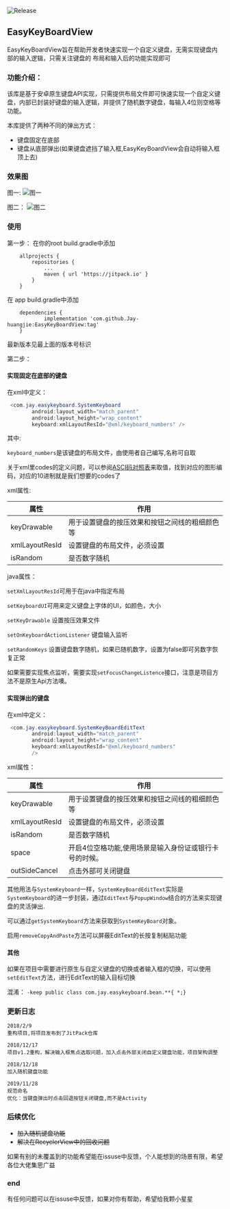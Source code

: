 ![Release](https://jitpack.io/v/Jay-huangjie/EasyKeyBoardView.svg?style=flat-square)
## EasyKeyBoardView
EasyKeyBoardView旨在帮助开发者快速实现一个自定义键盘，无需实现键盘内部的输入逻辑，只需关注键盘的
布局和输入后的功能实现即可
### 功能介绍：
该库是基于安卓原生键盘API实现，只需提供布局文件即可快速实现一个自定义键盘，内部已封装好键盘的输入逻辑，并提供了随机数字键盘，每输入4位则空格等功能。

本库提供了两种不同的弹出方式：

* 键盘固定在底部
* 键盘从底部弹出(如果键盘遮挡了输入框,EasyKeyBoardView会自动将输入框顶上去)

### 效果图
图一:
![图一](https://upload-images.jianshu.io/upload_images/3468978-383182c3fd48d1fd.gif?imageMogr2/auto-orient/strip/2/2/720)

图二：
![图二](https://raw.githubusercontent.com/Jay-huangjie/EasyKeyBoardView/master/img/Screenshot_2017-03-20-00-15-41.png)

### 使用
第一步：
在你的root build.gradle中添加
```
	allprojects {
		repositories {
			...
			maven { url 'https://jitpack.io' }
		}
	}
```

在 app build.gradle中添加
```
	dependencies {
	        implementation 'com.github.Jay-huangjie:EasyKeyBoardView:tag'
	}
```
最新版本见最上面的版本号标识

第二步：
#### 实现固定在底部的键盘
在xml中定义：
```java
 <com.jay.easykeyboard.SystemKeyboard
        android:layout_width="match_parent"
        android:layout_height="wrap_content"
        keyboard:xmlLayoutResId="@xml/keyboard_numbers" />
```
其中:

`keyboard_numbers`是该键盘的布局文件，由使用者自己编写,名称可自取

关于xml里codes的定义问题，可以参阅[ASCI码对照表](http://ascii.911cha.com/)来取值，找到对应的图形编码，对应的10进制就是我们想要的codes了

xml属性:

|属性|作用|
|----|----|
|keyDrawable|用于设置键盘的按压效果和按钮之间线的粗细颜色等
|xmlLayoutResId| 设置键盘的布局文件，必须设置
|isRandom|是否数字随机

java属性：

`setXmlLayoutResId`可用于在java中指定布局

`setKeyboardUI`可用来定义键盘上字体的UI，如颜色，大小

`setKeyDrawable` 设置按压效果文件

`setOnKeyboardActionListener` 键盘输入监听

`setRandomKeys` 设置键盘数字随机，如果已随机数字，设置为false即可另数字恢复正常

如果需要实现焦点监听，需要实现`setFocusChangeListence`接口，注意是项目方法不是原生Api方法噢。

#### 实现弹出的键盘
在xml中定义：
```java
 <com.jay.easykeyboard.SystemKeyBoardEditText
        android:layout_width="match_parent"
        android:layout_height="wrap_content"
        keyboard:xmlLayoutResId="@xml/keyboard_numbers"
        />
```
xml属性：

|属性|作用|
|----|----|
|keyDrawable|用于设置键盘的按压效果和按钮之间线的粗细颜色等
|xmlLayoutResId| 设置键盘的布局文件，必须设置
|isRandom|是否数字随机
|space|开启4位空格功能,使用场景是输入身份证或银行卡号的时候。
|outSideCancel|点击外部可关闭键盘

其他用法与`SystemKeyboard`一样，`SystemKeyBoardEditText`实际是`SystemKeyboard`的进一步封装，通过`EditText`与`PopupWindow`结合的方法来实现键盘的灵活弹出.

可以通过`getSystemKeyboard`方法来获取到`SystemKeyBoard`对象。

启用`removeCopyAndPaste`方法可以屏蔽EditText的长按复制粘贴功能

#### 其他
如果在项目中需要进行原生与自定义键盘的切换或者输入框的切换，可以使用`setEditText`方法，进行EditText的输入目标切换

混淆：
`-keep public class com.jay.easykeyboard.bean.**{ *;}`

### 更新日志
```
2018/2/9
重构项目,将项目发布到了JitPack仓库

2018/12/17
项目v1.2重构，解决输入框焦点选取问题，加入点击外部关闭自定义键盘功能，项目架构调整

2018/12/18
加入随机键盘功能

2019/11/28
规范命名
优化：当键盘弹出时点击回退按钮关闭键盘,而不是Activity
```

### 后续优化
* ~~加入随机键盘功能~~
* ~~解决在RecyclerView中的回收问题~~

如果有别的未覆盖到的功能希望能在issuse中反馈，个人能想到的场景有限，希望各位大佬集思广益

### end
有任何问题可以在issuse中反馈，如果对你有帮助，希望给我颗小星星



